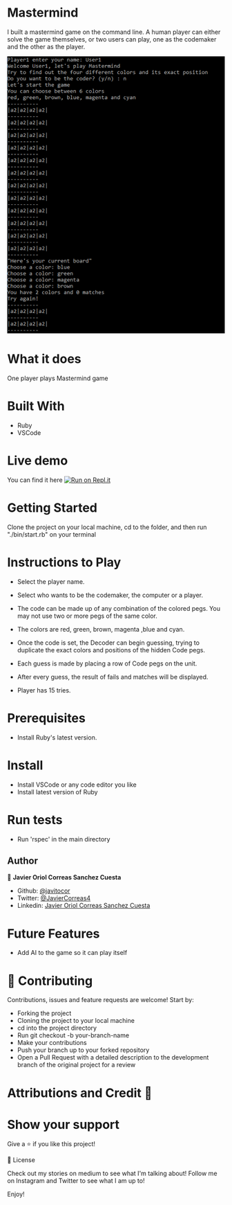 # Mastermind
I built a mastermind game on the command line. A human player can either solve the game themselves, or two users can play, one as the codemaker and the other as the player.

![screenshot](./screenshot.png)

# What it does
One player plays Mastermind game

# Built With
- Ruby
- VSCode

# Live demo

You can find it here [![Run on Repl.it](https://repl.it/badge/github/javitocor/Mastermind_Ruby)](https://repl.it/github/javitocor/Mastermind_Ruby)

# Getting Started
Clone the project on your local machine, cd to the folder, and then run "./bin/start.rb" on your terminal

# Instructions to Play
- Select the player name.

- Select who wants to be the codemaker, the computer or a player.

- The code can be made up of any combination of the colored pegs. You may not use two or more pegs of the same color.

- The colors are red, green, brown, magenta ,blue and cyan.

- Once the code is set, the Decoder can begin guessing, trying to duplicate the exact colors and positions of the hidden Code pegs.

- Each guess is made by placing a row of Code pegs on the unit. 

- After every guess, the result of fails and matches will be displayed.

- Player has 15 tries.

# Prerequisites
- Install Ruby's latest version.

# Install
- Install VSCode or any code editor you like
- Install latest version of Ruby

# Run tests
- Run 'rspec' in the main directory

## Author

👤 **Javier Oriol Correas Sanchez Cuesta**

- Github: [@javitocor](https://github.com/javitocor)
- Twitter: [@JavierCorreas4](https://twitter.com/JavierCorreas4)
- Linkedin: [Javier Oriol Correas Sanchez Cuesta](https://www.linkedin.com/in/javier-correas-sanchez-cuesta-15289482/)

# Future Features
- Add AI to the game so it can play itself

# 🤝 Contributing
Contributions, issues and feature requests are welcome! Start by:

- Forking the project
- Cloning the project to your local machine
- cd into the project directory
- Run git checkout -b your-branch-name
- Make your contributions
- Push your branch up to your forked repository
- Open a Pull Request with a detailed description to the development branch of the original project for a review

# Attributions and Credit 🚀


# Show your support
Give a ⭐️ if you like this project!

📝 License

Check out my stories on medium to see what I'm talking about! Follow me on Instagram and Twitter to see what I am up to!

Enjoy!

